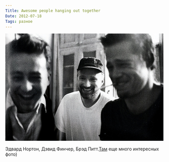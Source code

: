 ```yaml
---
Title: Awesome people hanging out together
Date: 2012-07-18
Tags: разное
---
```


![fight-club.jpeg](images/fight-club.jpeg)

Эдвард Нортон, Дэвид Финчер, Брэд Питт.[Там](http://awesomepeoplehangingouttogether.tumblr.com/) еще много интересных фото)